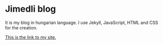 # Jimedli blog
It is my blog in hungarian language. I use Jekyll, JavaScript, HTML and CSS for the creation.

[This is the link to my site.](https://arminsarkozi.github.io/)